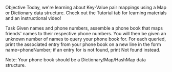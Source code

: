 Objective 
Today, we're learning about Key-Value pair mappings using a Map or Dictionary data structure. Check out the Tutorial tab for learning materials and an instructional video!

Task 
Given  names and phone numbers, assemble a phone book that maps friends' names to their respective phone numbers. You will then be given an unknown number of names to query your phone book for. For each queried, print the associated entry from your phone book on a new line in the form name=phoneNumber; if an entry for  is not found, print Not found instead.

Note: Your phone book should be a Dictionary/Map/HashMap data structure.


